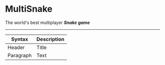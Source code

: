 # MultiSnake
The world's best multiplayer ***Snake game***

<hr/>

| Syntax | Description |
| ----------- | ----------- |
| Header | Title |
| Paragraph | Text |


